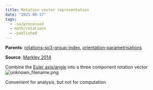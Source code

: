 ```yaml
---
title: Rotation vector representation
date: "2021-08-17"
tags:
  - -sa/processed
  - math/rotations
  - -published
---
```


**Parents**: [rotations-so3-group-index](rotations/rotations-so3-group-index.md), [orientation-parametrisations](orientation-parametrisations.md)

**Source**: [Markley 2014](markley-2014.md)

Combine the [Euler axis/angle](rotations/euler-axis-angle-representation.md) into a three component rotation vector ![unknown_filename.png](./_resources/Rotation_vector_representation.resources/unknown_filename.png)

Convenient for analysis, but not for computation

